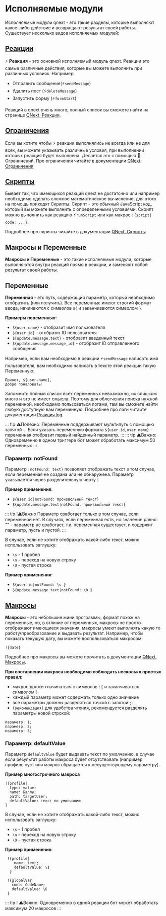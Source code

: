 # Исполняемые модули

Исполняемые модули qnext - это такие разделы, которые выполняют какое-либо действие и возвращают результат своей работы. Существует несколько видов исполняемых модулей:

## [Реакции](/docs/admin/other/reactions)

⚡ **Реакция** - это основной исполняемый модуль qnext. Реакции это самые различные действия, которые вы можете выполнить при различных условиях. Например
* Отправить сообщение(⚡️`sendMessage`)
* Удалить пост (⚡️`deleteMessage`) 
* Запустить форму (⚡️`formStart`)

Реакций в qnext очень много, полный список вы сможете найти на странице [QNext. Реакции](/docs/admin/other/reactions). 

## [Ограничения](/docs/ext/restrictions)

Если вы хотите чтобы ⚡ реакции выполнялись не всегда или не для всех, вы можете указывать различные условия, при выполнении которых реакция будет выполнена. Делается это с помощью 🚧Ограничений. Про ограничения читайте в документации [QNext. Ограничения](/docs/ext/restrictions).

## [Скрипты](/docs/ext/script)

Бывает так, что имеющихся реакций qnext не достаточно или например необходимо сделать сложное математическое вычисление, для этого на помощь приходят Скрипты. Скрипт - это обычный JavaScript код, который вы можете выполнить с определенными условиями. Скрипт можно выполнить как реакцию ⚡️`runScript` или как макрос `!{script| code: ...}`.

Подробнее про скрипты читайте в документации [QNext. Скрипты](/docs/ext/script).

## Макросы и Переменные

**Макросы и Переменные** - это такие исполняемые модули, которые выполняются внутри реакций прямо в реакции, и заменяют собой результат своей работы.

## Переменные

**Переменная** - это путь, содержащий параметр, который необходимо отобразить (или получить). Все переменные имеют строгий формат ввода, начинаются с символов `${` и заканчиваются символом `}`. 

**Примеры переменных:**
* ```${user.name}``` - отобразит имя пользователя
* ```${user.id}``` - отобразит ID пользователя
* ```$[update.message.text}``` - отобразит введенный текст
* ```${update.message.message_id}``` - отобразит ID отправленного сообщения

Например, если вам необходимо в реакции ⚡️`sendMessage` написать имя пользователя, вам необходимо написать в тексте этой реакции такую Переменную:
```plain 
Привет, ${user.name},
добро пожаловать!
```

Запомнить полный список всех переменных невозможно, их слишком много и это не имеет смысла. Поэтому для облегчения поиска нужной переменной, необходимо пользоваться логами, там вы сможете найти любую доступную вам переменную. Подробнее про логи читайте документации [Реакция log](/docs/admin/other/reactions/log).

::: tip  ⚠️Полезно: 
Переменные поддерживают мультипуть с помощью запятой `,`. Если указать переменную формата ```${user.id,user.name}``` - переменная отобразит первый найденный параметр.
:::
::: tip ⚠️Важно: 
Одновременно в одном триггере бот может обработать максимум 50 переменных
:::

### Параметр: notFound

Параметр `|notFound: text}` позволяет отображать текст в том случае, если переменная не создана или не обнаружена. Параметр указывается через разделительную черту `|` 

**Пример применения:**

* ```${user.id|notFound: произвольный текст}```
* ```${update.message.text|notFound: произвольный текст}```

::: tip ❕️⚠️Важно 
Параметр сработает только в том случае, если переменной нет. В случаях, если переменная есть, но значение равно: "" - параметр не сработает, т.к. переменная существует, и содержит параметр, пусть и пустой.
:::

В случае, если не хотите отображать какой-либо текст, можно использовать заглушку:

* `\s` - 1 пробел
* `\n` - переход на новую строку
* `\0` - пустая строка

**Пример применения:**

* ```${user.id|notFound: \s }```
* ```${update.message.text|notFound: \0 }```

## [Макросы](/docs/ext/macros)

**Макросы** - это небольшие мини программы, формат похож на переменные, но, в отличие от переменных, макросы не просто отображают имеющиеся значения, макросы умеют выполнять какую то работу/преобразование и выдавать результат. Например, чтобы показать текущую дату, вы можете воспользоваться макросом:
```plain 
!{date}
```

Подробнее про макросы вы можете прочитать в документации [QNext. Макросы](/docs/ext/macros).

**При составлении макроса необходимо соблюдать несколько простых правил:**
* макрос должен начинаться с символов `!{` и заканчиваться символом `}`
* каждый параметр может содержать только одно значение
* все параметры должны разделяться точкой с запятой `;`.
* ```(рекомендация)``` для удобства чтения, рекомендуется разделять параметры новой строкой:
```plain 
параметр: 1;
параметр: 2;
параметр: 3;
```

###  Параметр: defaultValue

Параметр `defaultValue` будет выдавать текст по умолчанию, в случае если результат работы макроса будет отсутствовать (например профиль пуст или макрос обращается к несуществующему параметру).

**Пример многострочного макроса**
```plain 
!{profile|
  type: value;
  name: Баллы;
  path: targetUser;
  defaultValue: текст по умолчанию
}
```

В случае, если не хотите отображать какой-либо текст, можно использовать заглушку:

* `\s` - 1 пробел
* `\n` - переход на новую строку
* `\0` - пустая строка

**Пример применения:**

```plain 
 !{profile|
    name: text;
    defaultValue: \s
  }
```

```plain 
 !{globalVar|
   code: CodeName;
   defaultValue: \0
 }
```

::: tip ❕️
⚠️Важно: Одновременно в одной реакции бот может обработать максимум 20 макросов
:::




